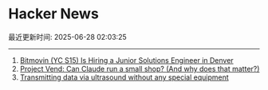 # Hacker News

最近更新时间: 2025-06-28 02:03:25

--- 
1. [Bitmovin (YC S15) Is Hiring a Junior Solutions Engineer in Denver](https://bitmovin.com/careers/7943569002/) 
2. [Project Vend: Can Claude run a small shop? (And why does that matter?)](https://www.anthropic.com/research/project-vend-1) 
3. [Transmitting data via ultrasound without any special equipment](https://halcy.de/blog/2025/06/27/transmitting-data-via-ultrasound-without-any-special-equipment/) 
